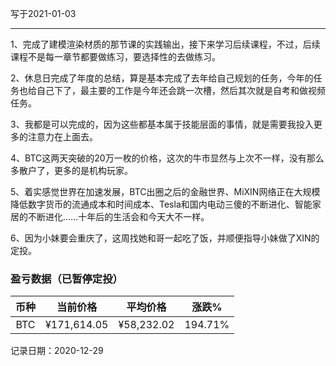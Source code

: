写于2021-01-03

-----
1、完成了建模渲染材质的那节课的实践输出，接下来学习后续课程，不过，后续课程不是每一章节都要做练习，要选择性的去做练习。

2、休息日完成了年度的总结，算是基本完成了去年给自己规划的任务，今年的任务也给自己下了，最主要的工作是今年还会跳一次槽，然后其次就是自考和做视频任务。

3、我都是可以完成的，因为这些都基本属于技能层面的事情，就是需要我投入更多的注意力在上面去。

4、BTC这两天突破的20万一枚的价格，这次的牛市显然与上次不一样，没有那么多散户了，更多的是机构玩家。

5、着实感觉世界在加速发展，BTC出圈之后的金融世界、MiXIN网络正在大规模降低数字货币的流通成本和时间成本、Tesla和国内电动三傻的不断进化、智能家居的不断进化……十年后的生活会和今天大不一样。

6、因为小妹要会重庆了，这周找她和哥一起吃了饭，并顺便指导小妹做了XIN的定投。

### 盈亏数据（已暂停定投）

| 币种 | 当前价格 | 平均价格 |  涨跌%  |  
| :--: | :----------: | :----------: | :-----: |
| BTC  |  ¥171,614.05  |   ¥58,232.02  | 194.71% |

记录日期：2020-12-29

